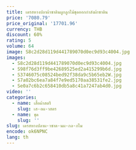 ```yaml
---
title: เดรสหางปลาผ้าซาตินผูกลูกไม้ชุดออกกำลังผ้าซาติน
price: '7080.79'
price_original: '17701.96'
currency: THB
discount: 60%
rating: 5
volume: 64
image: S8c2d28d119d441789070d0ec9d93c4004.jpg
images:
  - S8c2d28d119d441789070d0ec9d93c4004.jpg
  - S98f76d3ff9be42689525ed2a415299b6d.jpg
  - S3746075c08524bed92f38da9c5b65eb2W.jpg
  - S7a02bc6ea7a84f7e9ed5170aa38531fe2.jpg
  - Se0a7c6b2c658410db5a8c41a7247ab4d0.jpg
video: ''
categories:
  - name: เสื้อผ้าสตรี
    slug: เส-อผ-าสตร
  - name: ชุด
    slug: ''
slug: เดรสหางปลาผ-าซาต-นผ-กล-กไม
encode: ok6NPNC
lang: th
---
```

  
